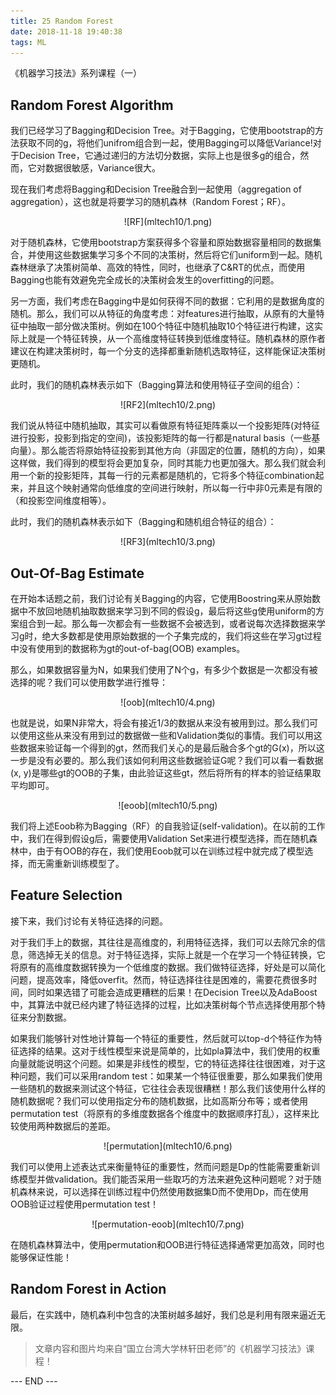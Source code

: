 ```yaml
---
title: 25 Random Forest
date: 2018-11-18 19:40:38
tags: ML
---
```


《机器学习技法》系列课程（一）

<!-- more -->

## Random Forest Algorithm
我们已经学习了Bagging和Decision Tree。对于Bagging，它使用bootstrap的方法获取不同的g，将他们unifrom组合到一起，使用Bagging可以降低Variance!对于Decision Tree，它通过递归的方法切分数据，实际上也是很多g的组合，然而，它对数据很敏感，Variance很大。

现在我们考虑将Bagging和Decision Tree融合到一起使用（aggregation of aggregation），这也就是将要学习的随机森林（Random Forest；RF）。

<div align=center> ![RF](mltech10/1.png) </div>

对于随机森林，它使用bootstrap方案获得多个容量和原始数据容量相同的数据集合，并使用这些数据集学习多个不同的决策树，然后将它们uniform到一起。随机森林继承了决策树简单、高效的特性，同时，也继承了C&RT的优点，而使用Bagging也能有效避免完全成长的决策树会发生的overfitting的问题。

另一方面，我们考虑在Bagging中是如何获得不同的数据：它利用的是数据角度的随机。那么，我们可以从特征的角度考虑：对features进行抽取，从原有的大量特征中抽取一部分做决策树。例如在100个特征中随机抽取10个特征进行构建，这实际上就是一个特征转换，从一个高维度特征转换到低维度特征。随机森林的原作者建议在构建决策树时，每一个分支的选择都重新随机选取特征，这样能保证决策树更随机。

此时，我们的随机森林表示如下（Bagging算法和使用特征子空间的组合）：

<div align=center> ![RF2](mltech10/2.png) </div>

我们说从特征中随机抽取，其实可以看做原有特征矩阵乘以一个投影矩阵(对特征进行投影，投影到指定的空间)，该投影矩阵的每一行都是natural basis（一些基向量）。那么能否将原始特征投影到其他方向（非固定的位置，随机的方向），如果这样做，我们得到的模型将会更加复杂，同时其能力也更加强大。那么我们就会利用一个新的投影矩阵，其每一行的元素都是随机的，它将多个特征combination起来，并且这个映射通常向低维度的空间进行映射，所以每一行中非0元素是有限的（和投影空间维度相等）。

此时，我们的随机森林表示如下（Bagging和随机组合特征的组合）：

<div align=center> ![RF3](mltech10/3.png) </div>

## Out-Of-Bag Estimate
在开始本话题之前，我们讨论有关Bagging的内容，它使用Boostring来从原始数据中不放回地随机抽取数据来学习到不同的假设g，最后将这些g使用uniform的方案组合到一起。那么每一次都会有一些数据不会被选到，或者说每次选择数据来学习g时，绝大多数都是使用原始数据的一个子集完成的，我们将这些在学习gt过程中没有使用到的数据称为gt的out-of-bag(OOB) examples。

那么，如果数据容量为N，如果我们使用了N个g，有多少个数据是一次都没有被选择的呢？我们可以使用数学进行推导：

<div align=center> ![oob](mltech10/4.png) </div>

也就是说，如果N非常大，将会有接近1/3的数据从来没有被用到过。那么我们可以使用这些从来没有用到过的数据做一些和Validation类似的事情。我们可以用这些数据来验证每一个得到的gt，然而我们关心的是最后融合多个gt的G(x)，所以这一步是没有必要的。那么我们该如何利用这些数据验证G呢？我们可以看一看数据(x, y)是哪些gt的OOB的子集，由此验证这些gt，然后将所有的样本的验证结果取平均即可。

<div align=center> ![eoob](mltech10/5.png) </div>

我们将上述Eoob称为Bagging（RF）的自我验证(self-validation)。在以前的工作中，我们在得到假设g后，需要使用Validation Set来进行模型选择，而在随机森林中，由于有OOB的存在，我们使用Eoob就可以在训练过程中就完成了模型选择，而无需重新训练模型了。


## Feature Selection
接下来，我们讨论有关特征选择的问题。

对于我们手上的数据，其往往是高维度的，利用特征选择，我们可以去除冗余的信息，筛选掉无关的信息。对于特征选择，实际上就是一个在学习一个特征转换，它将原有的高维度数据转换为一个低维度的数据。我们做特征选择，好处是可以简化问题，提高效率，降低overfit。然而，特征选择往往是困难的，需要花费很多时间，同时如果选错了可能会造成更糟糕的后果！在Decision Tree以及AdaBoost中，其算法中就已经内建了特征选择的过程，比如决策树每个节点选择使用那个特征来分割数据。

如果我们能够针对性地计算每一个特征的重要性，然后就可以top-d个特征作为特征选择的结果。这对于线性模型来说是简单的，比如pla算法中，我们使用的权重向量就能说明这个问题。如果是非线性的模型，它的特征选择往往很困难，对于这种问题，我们可以采用random test：如果某一个特征很重要，那么如果我们使用一些随机的数据来测试这个特征，它往往会表现很糟糕！那么我们该使用什么样的随机数据呢？我们可以使用指定分布的随机数据，比如高斯分布等；或者使用permutation test（将原有的多维度数据各个维度中的数据顺序打乱），这样来比较使用两种数据后的差距。

<div align=center> ![permutation](mltech10/6.png) </div>

我们可以使用上述表达式来衡量特征的重要性，然而问题是Dp的性能需要重新训练模型并做validation。我们能否采用一些取巧的方法来避免这种问题呢？对于随机森林来说，可以选择在训练过程中仍然使用数据集D而不使用Dp，而在使用OOB验证过程使用permutation test！

<div align=center> ![permutation-eoob](mltech10/7.png) </div>

在随机森林算法中，使用permutation和OOB进行特征选择通常更加高效，同时也能够保证性能！


## Random Forest in Action
最后，在实践中，随机森利中包含的决策树越多越好，我们总是利用有限来逼近无限。

> 文章内容和图片均来自“国立台湾大学林轩田老师”的《机器学习技法》课程！

--- END --- 
